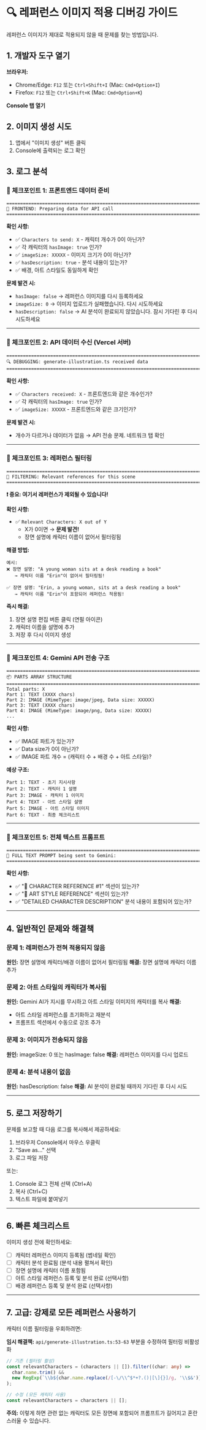 # 🔍 레퍼런스 이미지 적용 디버깅 가이드

레퍼런스 이미지가 제대로 적용되지 않을 때 문제를 찾는 방법입니다.

## 1. 개발자 도구 열기

**브라우저:**
- Chrome/Edge: `F12` 또는 `Ctrl+Shift+I` (Mac: `Cmd+Option+I`)
- Firefox: `F12` 또는 `Ctrl+Shift+K` (Mac: `Cmd+Option+K`)

**Console 탭 열기**

## 2. 이미지 생성 시도

1. 앱에서 "이미지 생성" 버튼 클릭
2. Console에 출력되는 로그 확인

## 3. 로그 분석

### 📍 체크포인트 1: 프론트엔드 데이터 준비
```
====================================================================================================
🎨 FRONTEND: Preparing data for API call
====================================================================================================
```

**확인 사항:**
- ✅ `Characters to send: X` - 캐릭터 개수가 0이 아닌가?
- ✅ 각 캐릭터의 `hasImage: true` 인가?
- ✅ `imageSize: XXXXX` - 이미지 크기가 0이 아닌가?
- ✅ `hasDescription: true` - 분석 내용이 있는가?
- ✅ 배경, 아트 스타일도 동일하게 확인

**문제 발견 시:**
- `hasImage: false` → 레퍼런스 이미지를 다시 등록하세요
- `imageSize: 0` → 이미지 업로드가 실패했습니다. 다시 시도하세요
- `hasDescription: false` → AI 분석이 완료되지 않았습니다. 잠시 기다린 후 다시 시도하세요

---

### 📍 체크포인트 2: API 데이터 수신 (Vercel 서버)
```
====================================================================================================
🔍 DEBUGGING: generate-illustration.ts received data
====================================================================================================
```

**확인 사항:**
- ✅ `Characters received: X` - 프론트엔드와 같은 개수인가?
- ✅ 각 캐릭터의 `hasImage: true` 인가?
- ✅ `imageSize: XXXXX` - 프론트엔드와 같은 크기인가?

**문제 발견 시:**
- 개수가 다르거나 데이터가 없음 → API 전송 문제. 네트워크 탭 확인

---

### 📍 체크포인트 3: 레퍼런스 필터링
```
====================================================================================================
🎯 FILTERING: Relevant references for this scene
====================================================================================================
```

**❗ 중요: 여기서 레퍼런스가 제외될 수 있습니다!**

**확인 사항:**
- ✅ `Relevant Characters: X out of Y`
  - X가 0이면 → **문제 발견!**
  - 장면 설명에 캐릭터 이름이 없어서 필터링됨

**해결 방법:**
```
예시:
❌ 장면 설명: "A young woman sits at a desk reading a book"
   → 캐릭터 이름 "Erin"이 없어서 필터링됨!

✅ 장면 설명: "Erin, a young woman, sits at a desk reading a book"
   → 캐릭터 이름 "Erin"이 포함되어 레퍼런스 적용됨!
```

**즉시 해결:**
1. 장면 설명 편집 버튼 클릭 (연필 아이콘)
2. 캐릭터 이름을 설명에 추가
3. 저장 후 다시 이미지 생성

---

### 📍 체크포인트 4: Gemini API 전송 구조
```
====================================================================================================
📦 PARTS ARRAY STRUCTURE
====================================================================================================
Total parts: X
Part 1: TEXT (XXXX chars)
Part 2: IMAGE (MimeType: image/jpeg, Data size: XXXXX)
Part 3: TEXT (XXXX chars)
Part 4: IMAGE (MimeType: image/png, Data size: XXXXX)
...
```

**확인 사항:**
- ✅ IMAGE 파트가 있는가?
- ✅ Data size가 0이 아닌가?
- ✅ IMAGE 파트 개수 = (캐릭터 수 + 배경 수 + 아트 스타일)?

**예상 구조:**
```
Part 1: TEXT - 초기 지시사항
Part 2: TEXT - 캐릭터 1 설명
Part 3: IMAGE - 캐릭터 1 이미지
Part 4: TEXT - 아트 스타일 설명
Part 5: IMAGE - 아트 스타일 이미지
Part 6: TEXT - 최종 체크리스트
```

---

### 📍 체크포인트 5: 전체 텍스트 프롬프트
```
====================================================================================================
📝 FULL TEXT PROMPT being sent to Gemini:
====================================================================================================
```

**확인 사항:**
- ✅ "👤 CHARACTER REFERENCE #1" 섹션이 있는가?
- ✅ "🎨 ART STYLE REFERENCE" 섹션이 있는가?
- ✅ "DETAILED CHARACTER DESCRIPTION" 분석 내용이 포함되어 있는가?

---

## 4. 일반적인 문제와 해결책

### 문제 1: 레퍼런스가 전혀 적용되지 않음
**원인:** 장면 설명에 캐릭터/배경 이름이 없어서 필터링됨
**해결:** 장면 설명에 캐릭터 이름 추가

### 문제 2: 아트 스타일의 캐릭터가 복사됨
**원인:** Gemini AI가 지시를 무시하고 아트 스타일 이미지의 캐릭터를 복사
**해결:**
- 아트 스타일 레퍼런스를 초기화하고 재분석
- 프롬프트 섹션에서 수동으로 강조 추가

### 문제 3: 이미지가 전송되지 않음
**원인:** imageSize: 0 또는 hasImage: false
**해결:** 레퍼런스 이미지를 다시 업로드

### 문제 4: 분석 내용이 없음
**원인:** hasDescription: false
**해결:** AI 분석이 완료될 때까지 기다린 후 다시 시도

---

## 5. 로그 저장하기

문제를 보고할 때 다음 로그를 복사해서 제공하세요:

1. 브라우저 Console에서 마우스 우클릭
2. "Save as..." 선택
3. 로그 파일 저장

또는:

1. Console 로그 전체 선택 (Ctrl+A)
2. 복사 (Ctrl+C)
3. 텍스트 파일에 붙여넣기

---

## 6. 빠른 체크리스트

이미지 생성 전에 확인하세요:

- [ ] 캐릭터 레퍼런스 이미지 등록됨 (썸네일 확인)
- [ ] 캐릭터 분석 완료됨 (분석 내용 펼쳐서 확인)
- [ ] 장면 설명에 캐릭터 이름 포함됨
- [ ] 아트 스타일 레퍼런스 등록 및 분석 완료 (선택사항)
- [ ] 배경 레퍼런스 등록 및 분석 완료 (선택사항)

---

## 7. 고급: 강제로 모든 레퍼런스 사용하기

캐릭터 이름 필터링을 우회하려면:

**임시 해결책:**
`api/generate-illustration.ts:53-63` 부분을 수정하여 필터링 비활성화

```typescript
// 기존 (필터링 활성)
const relevantCharacters = (characters || []).filter((char: any) =>
  char.name.trim() &&
  new RegExp(`\\b${char.name.replace(/[-\/\\^$*+?.()|[\]{}]/g, '\\$&')}\\b`, 'i').test(sceneDescription)
);

// 수정 (모든 캐릭터 사용)
const relevantCharacters = characters || [];
```

**주의:** 이렇게 하면 관련 없는 캐릭터도 모든 장면에 포함되어 프롬프트가 길어지고 혼란스러울 수 있습니다.
